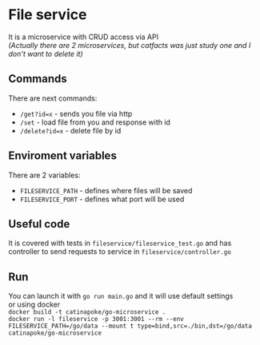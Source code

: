 # File service

It is a microservice with CRUD access via API  
*(Actually there are 2 microservices, but catfacts was just study one and I don't want to delete it)*

## Commands

There are next commands:
- `/get?id=x` - sends you file via http
- `/set` - load file from you and response with id
- `/delete?id=x` - delete file by id

## Enviroment variables

There are 2 variables:
- `FILESERVICE_PATH` - defines where files will be saved
- `FILESERVICE_PORT` - defines what port will be used

## Useful code

It is covered with tests in `fileservice/fileservice_test.go` and has controller to send requests to service in `fileservice/controller.go`

## Run

You can launch it with `go run main.go` and it will use default settings  
or using docker  
`docker build -t catinapoke/go-microservice .`  
`docker run -l fileservice -p 3001:3001 --rm --env FILESERVICE_PATH=/go/data --mount t type=bind,src=./bin,dst=/go/data catinapoke/go-microservice`